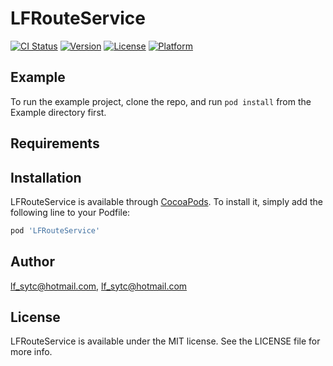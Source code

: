 # LFRouteService

[![CI Status](https://img.shields.io/travis/lf_sytc@hotmail.com/LFRouteService.svg?style=flat)](https://travis-ci.org/lf_sytc@hotmail.com/LFRouteService)
[![Version](https://img.shields.io/cocoapods/v/LFRouteService.svg?style=flat)](https://cocoapods.org/pods/LFRouteService)
[![License](https://img.shields.io/cocoapods/l/LFRouteService.svg?style=flat)](https://cocoapods.org/pods/LFRouteService)
[![Platform](https://img.shields.io/cocoapods/p/LFRouteService.svg?style=flat)](https://cocoapods.org/pods/LFRouteService)

## Example

To run the example project, clone the repo, and run `pod install` from the Example directory first.

## Requirements

## Installation

LFRouteService is available through [CocoaPods](https://cocoapods.org). To install
it, simply add the following line to your Podfile:

```ruby
pod 'LFRouteService'
```

## Author

lf_sytc@hotmail.com, lf_sytc@hotmail.com

## License

LFRouteService is available under the MIT license. See the LICENSE file for more info.
